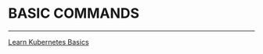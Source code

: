 # BASIC COMMANDS

---

[Learn Kubernetes Basics](https://kubernetes.io/docs/tutorials/kubernetes-basics/)
